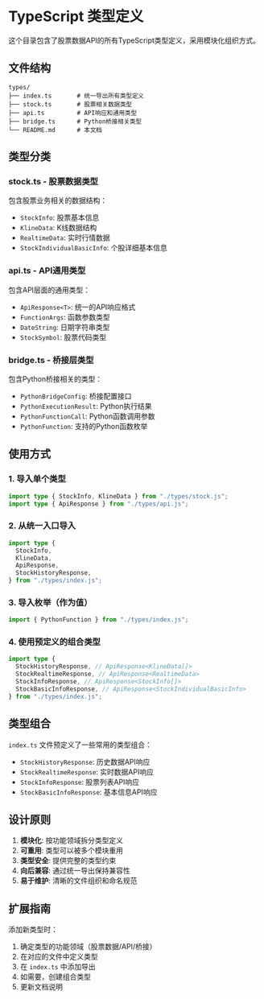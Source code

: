 # TypeScript 类型定义

这个目录包含了股票数据API的所有TypeScript类型定义，采用模块化组织方式。

## 文件结构

```
types/
├── index.ts       # 统一导出所有类型定义
├── stock.ts       # 股票相关数据类型
├── api.ts         # API响应和通用类型
├── bridge.ts      # Python桥接相关类型
└── README.md      # 本文档
```

## 类型分类

### stock.ts - 股票数据类型

包含股票业务相关的数据结构：

- `StockInfo`: 股票基本信息
- `KlineData`: K线数据结构
- `RealtimeData`: 实时行情数据
- `StockIndividualBasicInfo`: 个股详细基本信息

### api.ts - API通用类型

包含API层面的通用类型：

- `ApiResponse<T>`: 统一的API响应格式
- `FunctionArgs`: 函数参数类型
- `DateString`: 日期字符串类型
- `StockSymbol`: 股票代码类型

### bridge.ts - 桥接层类型

包含Python桥接相关的类型：

- `PythonBridgeConfig`: 桥接配置接口
- `PythonExecutionResult`: Python执行结果
- `PythonFunctionCall`: Python函数调用参数
- `PythonFunction`: 支持的Python函数枚举

## 使用方式

### 1. 导入单个类型

```typescript
import type { StockInfo, KlineData } from "./types/stock.js";
import type { ApiResponse } from "./types/api.js";
```

### 2. 从统一入口导入

```typescript
import type {
  StockInfo,
  KlineData,
  ApiResponse,
  StockHistoryResponse,
} from "./types/index.js";
```

### 3. 导入枚举（作为值）

```typescript
import { PythonFunction } from "./types/index.js";
```

### 4. 使用预定义的组合类型

```typescript
import type {
  StockHistoryResponse, // ApiResponse<KlineData[]>
  StockRealtimeResponse, // ApiResponse<RealtimeData>
  StockInfoResponse, // ApiResponse<StockInfo[]>
  StockBasicInfoResponse, // ApiResponse<StockIndividualBasicInfo>
} from "./types/index.js";
```

## 类型组合

`index.ts` 文件预定义了一些常用的类型组合：

- `StockHistoryResponse`: 历史数据API响应
- `StockRealtimeResponse`: 实时数据API响应
- `StockInfoResponse`: 股票列表API响应
- `StockBasicInfoResponse`: 基本信息API响应

## 设计原则

1. **模块化**: 按功能领域拆分类型定义
2. **可重用**: 类型可以被多个模块重用
3. **类型安全**: 提供完整的类型约束
4. **向后兼容**: 通过统一导出保持兼容性
5. **易于维护**: 清晰的文件组织和命名规范

## 扩展指南

添加新类型时：

1. 确定类型的功能领域（股票数据/API/桥接）
2. 在对应的文件中定义类型
3. 在 `index.ts` 中添加导出
4. 如需要，创建组合类型
5. 更新文档说明
